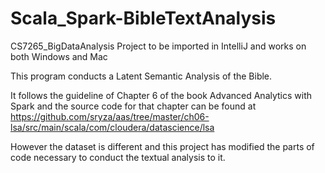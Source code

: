 # Scala_Spark-BibleTextAnalysis
CS7265_BigDataAnalysis Project to be imported in IntelliJ and works on both Windows and Mac

This program conducts a Latent Semantic Analysis of the Bible.

It follows the guideline of Chapter 6 of the book Advanced Analytics with Spark and the source code for that chapter can be found at https://github.com/sryza/aas/tree/master/ch06-lsa/src/main/scala/com/cloudera/datascience/lsa

However the dataset is different and this project has modified the parts of code necessary to conduct the textual analysis to it.
